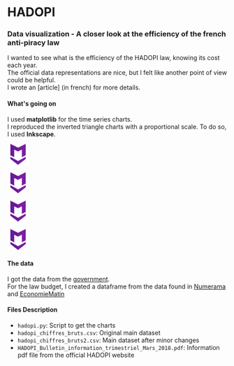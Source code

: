 # HADOPI

### Data visualization - A closer look at the efficiency of the french anti-piracy law

I wanted to see what is the efficiency of the HADOPI law, knowing its cost each year.  
The official data representations are nice, but I felt like another point of view could be helpful.  
I wrote an [article] (in french) for more details.

#### What's going on

I used **matplotlib** for the time series charts.  
I reproduced the inverted triangle charts with a proportional scale.
To do so, I used **Inkscape**.

![alt text](https://github.com/adam-p/markdown-here/raw/master/src/common/images/icon48.png "Logo Title Text 1")

![alt text](https://github.com/adam-p/markdown-here/raw/master/src/common/images/icon48.png "Logo Title Text 1")

![alt text](https://github.com/adam-p/markdown-here/raw/master/src/common/images/icon48.png "Logo Title Text 1")

![alt text](https://github.com/adam-p/markdown-here/raw/master/src/common/images/icon48.png "Logo Title Text 1")

#### The data

I got the data from the [government](https://www.data.gouv.fr/fr/search/?q=hadopi).  
For the law budget, I created a dataframe from the data found in [Numerama](https://www.numerama.com/politique/167402-budget-hadopi.html) and [EconomieMatin](http://www.economiematin.fr/news-hadopi-telechargement-illegal-rapport-activite-riposte-graduee-echec-cout-argent)


#### Files Description

- `hadopi.py`: Script to get the charts
- `hadopi_chiffres_bruts.csv`: Original main dataset
- `hadopi_chiffres_bruts2.csv`: Main dataset after minor changes
- `HADOPI_Bulletin_information_trimestriel_Mars_2018.pdf`: Information pdf file from the official HADOPI website
